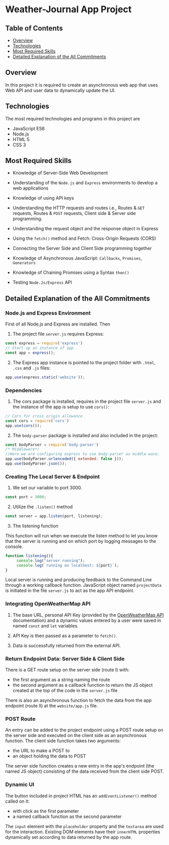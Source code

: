 # Weather-Journal App Project

## Table of Contents

* [Overview](#Overview)
* [Technologies](#technologies)
* [Most Required Skills](#Most-Required-Skills)
* [Detailed Explanation of the All Commitments](#Detailed-Explanation-of-the-All-Commitments)


## Overview

In this project it is required to create an asynchronous web app that uses Web API and user data to dynamically update the UI.


## Technologies

The most required technologies and programs in this project are

* JavaScript ES6
* Node.js
* HTML 5
* CSS 3

## Most Required Skills

* Knowledge of Server-Side Web Development

* Understanding of the `Node.js` and `Express` environments to develop a web applications

* Knowledge of using API keys

* Understanding the HTTP requests and routes i.e., Routes & `GET` requests, Routes & `POST` requests, Client side & Server side programming.

* Understanding the request object and the response object in Express

* Using the `fetch()` method and Fetch: Cross-Origin Requests (CORS)

* Connecting the Server Side and Client Side programming together

* Knowledge of Asynchronous JavaScript: `Callbacks`, `Promises`, `Generators`

* Knowledge of Chaining Promises using a Syntax `then()`

* Testing `Node.Js/Express` API

## Detailed Explanation of the All Commitments

### Node.js and Express Environment

First of all Node.js and Express are installed. Then 

1. The project file `server.js` requires Express:

```javascript
const express = require('express')
// Start up an instance of app
const app = express();
```

2. The Express app instance is pointed to the project folder with `.html`, `.css` and `.js` files:

```javascript
app.use(express.static('website'));
```

### Dependencies

1. The cors package is installed, requires in the project file `server.js` and the instance of the app is setup to use `cors()`:

```javascript
// Cors for cross origin allowance
const cors = require('cors')
app.use(cors());
```

2. The `body-parser` package is installed and also included in the project:

```javascript
const bodyParser = require('body-parser')
/* Middleware*/
//Here we are configuring express to use body-parser as middle-ware.
app.use(bodyParser.urlencoded({ extended: false }));
app.use(bodyParser.json());
```

### Creating The Local Server & Endpoint

1. We set our variable to port 3000.

```javascript
const port = 3000;
```

2. Utilize the `.listen()` method

```javascript
const server = app.listen(port, listening);
```

3. The listening function

This function will run when we execute the listen method to let you know that the server is running and on which port by logging messages to the console.

```javascript
function listening(){
     console.log("server running"); 
     console.log(`running on localhost: ${port}`);
}
```
Local server is running and producing feedback to the Command Line through a working callback function. JavaScript object named `projectData` is initiated in the file `server.js` to act as the app API endpoint.

### Integrating OpenWeatherMap API

1. The base URL, personal API Key (provided by the [OpenWeatherMap API](https://openweathermap.org/guide) documentation) and a dynamic values entered by a user were saved in named `const` and `let` variables.

2. API Key is then passed as a parameter to `fetch()`.

3. Data is successfully returned from the external API.

### Return Endpoint Data: Server Side & Client Side

There is a GET route setup on the server side (route I) with:

* the first argument as a string naming the route
* the second argument as a callback function to return the JS object created at the top of the code in the `server.js` file

There is also an asynchronous function to fetch the data from the app endpoint (route II) at the `website/app.js` file.

### POST Route

An entry can be added to the project endpoint using a POST route setup on the server side and executed on the client side as an asynchronous function. The client side function takes two arguments: 

* the URL to make a POST to
* an object holding the data to POST

The server side function creates a new entry in the app's endpoint (the named JS object) consisting of the data received from the client side POST.

### Dynamic UI

The button included in project HTML has an `addEventListener()` method called on it:

* with click as the first parameter
* a named callback function as the second parameter

The `input` element with the `placeholder` property and the `textarea` are used for the interaction. Existing DOM elements have their `innerHTML` properties dynamically set according to data returned by the app route.

